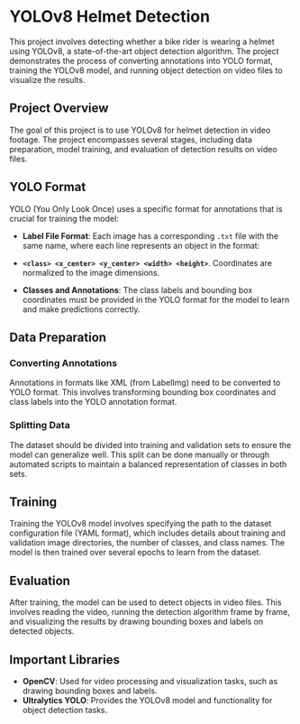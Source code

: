 # YOLOv8 Helmet Detection

This project involves detecting whether a bike rider is wearing a helmet using YOLOv8, a state-of-the-art object detection algorithm. The project demonstrates the process of converting annotations into YOLO format, training the YOLOv8 model, and running object detection on video files to visualize the results.

## Project Overview

The goal of this project is to use YOLOv8 for helmet detection in video footage. The project encompasses several stages, including data preparation, model training, and evaluation of detection results on video files.

## YOLO Format

YOLO (You Only Look Once) uses a specific format for annotations that is crucial for training the model:

- **Label File Format**: Each image has a corresponding `.txt` file with the same name, where each line represents an object in the format:
-  **`<class> <x_center> <y_center> <width> <height>`**. Coordinates are normalized to the image dimensions.
  
- **Classes and Annotations**: The class labels and bounding box coordinates must be provided in the YOLO format for the model to learn and make predictions correctly.

## Data Preparation

### Converting Annotations

Annotations in formats like XML (from LabelImg) need to be converted to YOLO format. This involves transforming bounding box coordinates and class labels into the YOLO annotation format.

### Splitting Data

The dataset should be divided into training and validation sets to ensure the model can generalize well. This split can be done manually or through automated scripts to maintain a balanced representation of classes in both sets.

## Training

Training the YOLOv8 model involves specifying the path to the dataset configuration file (YAML format), which includes details about training and validation image directories, the number of classes, and class names. The model is then trained over several epochs to learn from the dataset.

## Evaluation

After training, the model can be used to detect objects in video files. This involves reading the video, running the detection algorithm frame by frame, and visualizing the results by drawing bounding boxes and labels on detected objects.

## Important Libraries

- **OpenCV**: Used for video processing and visualization tasks, such as drawing bounding boxes and labels.
- **Ultralytics YOLO**: Provides the YOLOv8 model and functionality for object detection tasks.





